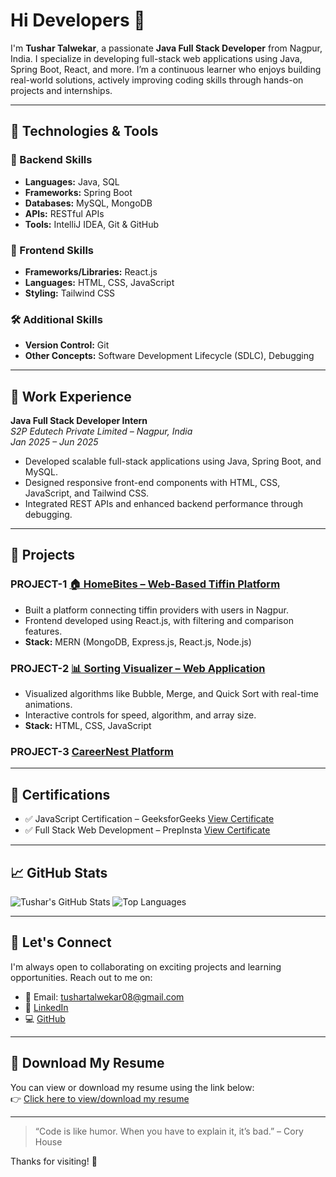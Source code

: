 # Hi Developers 👋

I'm **Tushar Talwekar**, a passionate **Java Full Stack Developer** from Nagpur, India. I specialize in developing full-stack web applications using Java, Spring Boot, React, and more. I’m a continuous learner who enjoys building real-world solutions, actively improving coding skills through hands-on projects and internships.

---

## 🔧 Technologies & Tools

### 🚀 Backend Skills
- **Languages:** Java, SQL  
- **Frameworks:** Spring Boot  
- **Databases:** MySQL, MongoDB  
- **APIs:** RESTful APIs  
- **Tools:** IntelliJ IDEA, Git & GitHub

### 🎨 Frontend Skills
- **Frameworks/Libraries:** React.js  
- **Languages:** HTML, CSS, JavaScript  
- **Styling:** Tailwind CSS  

### 🛠 Additional Skills
- **Version Control:** Git  
- **Other Concepts:** Software Development Lifecycle (SDLC), Debugging  

---

## 💼 Work Experience

**Java Full Stack Developer Intern**  
*S2P Edutech Private Limited – Nagpur, India*  
*Jan 2025 – Jun 2025*  
- Developed scalable full-stack applications using Java, Spring Boot, and MySQL.  
- Designed responsive front-end components with HTML, CSS, JavaScript, and Tailwind CSS.  
- Integrated REST APIs and enhanced backend performance through debugging.

---

## 🚀 Projects

### PROJECT-1  [🏠 HomeBites – Web-Based Tiffin Platform](https://github.com/tushtalwekar12/home-bite)
- Built a platform connecting tiffin providers with users in Nagpur.  
- Frontend developed using React.js, with filtering and comparison features.  
- **Stack:** MERN (MongoDB, Express.js, React.js, Node.js)

### PROJECT-2 [📊 Sorting Visualizer – Web Application](https://github.com/tushtalwekar12/sorting_visualizers)
- Visualized algorithms like Bubble, Merge, and Quick Sort with real-time animations.  
- Interactive controls for speed, algorithm, and array size.  
- **Stack:** HTML, CSS, JavaScript

### PROJECT-3 [CareerNest Platform](https://github.com/tushtalwekar12/start_up-main)


---

## 📜 Certifications

- ✅ JavaScript Certification – GeeksforGeeks [View Certificate](https://drive.google.com/file/d/1nW7iZgWpb6sVEGDLz8h4GhbBeYFqVv1k/view?usp=drive_link)  
- ✅ Full Stack Web Development – PrepInsta [View Certificate](https://drive.google.com/file/d/1r2mTEAHQY4PZc9TIci-gUGwnz6V-ARgH/view?usp=drive_link)

---

## 📈 GitHub Stats

![Tushar's GitHub Stats](https://github-readme-stats.vercel.app/api?username=tushtalwekar12&show_icons=true&theme=radical)
![Top Languages](https://github-readme-stats.vercel.app/api/top-langs/?username=tushtalwekar12&layout=compact&theme=radical)

---

## 🤝 Let's Connect

I'm always open to collaborating on exciting projects and learning opportunities. Reach out to me on:

- 📧 Email: [tushartalwekar08@gmail.com](mailto:tushartalwekar08@gmail.com)  
- 🔗 [LinkedIn](https://linkedin.com/in/tushar-talwekar-a11890211)  
- 💻 [GitHub](https://github.com/tushtalwekar12)  

---

## 📄 Download My Resume

You can view or download my resume using the link below:  
👉 [Click here to view/download my resume](https://drive.google.com/file/d/1ODTst9CId03_r47hjgeeLfIFGU-yBlzi/view?usp=drive_link)

---

> “Code is like humor. When you have to explain it, it’s bad.” – Cory House

Thanks for visiting! 👋


